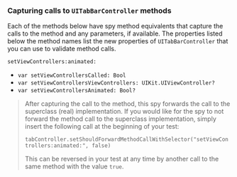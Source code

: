 ### Capturing calls to `UITabBarController` methods

Each of the methods below have spy method equivalents that capture the calls to the method and any parameters, if available.  The properties listed below the method names list the new properties of `UITabBarController` that you can use to validate method calls.

`setViewControllers:animated:`
 - `var setViewControllersCalled: Bool`
 - `var setViewControllersViewControllers: UIKit.UIViewController?`
 - `var setViewControllersAnimated: Bool?`


> After capturing the call to the method, this spy forwards the call to the superclass (real) implementation.  If you would like for the spy to not forward the method call to the superclass implementation, simply insert the following call at the beginning of your test:
>
> `tabController.setShouldForwardMethodCallWithSelector("setViewControllers:animated:", false)`
>
> This can be reversed in your test at any time by another call to the same method with the value `true`.

